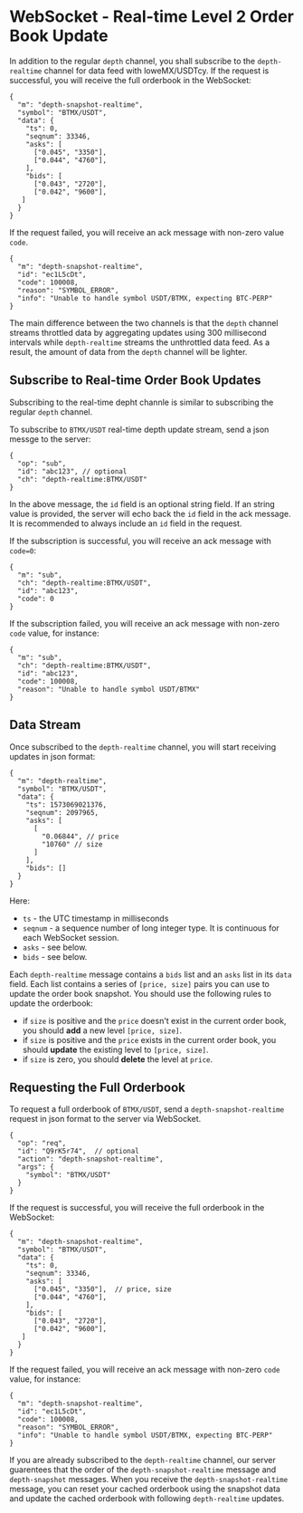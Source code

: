 # WebSocket - Real-time Level 2 Order Book Update 

In addition to the regular `depth` channel,  you shall subscribe to the `depth-realtime` channel for data feed with loweMX/USDTcy.
If the request is successful, you will receive the full orderbook in the WebSocket: 

    {
      "m": "depth-snapshot-realtime",
      "symbol": "BTMX/USDT",
      "data": {
        "ts": 0,
        "seqnum": 33346,
        "asks": [
          ["0.045", "3350"],
          ["0.044", "4760"],
        ],
        "bids": [
          ["0.043", "2720"],
          ["0.042", "9600"],
       ]
      }
    }

If the request failed, you will receive an ack message with non-zero value `code`.

    {
      "m": "depth-snapshot-realtime",
      "id": "ec1L5cDt",
      "code": 100008,
      "reason": "SYMBOL_ERROR",
      "info": "Unable to handle symbol USDT/BTMX, expecting BTC-PERP"
    }



The main difference between the two channels is that the `depth` channel streams throttled data by aggregating updates using 300 millisecond 
intervals while `depth-realtime` streams the unthrottled data feed. As a result, the amount of data from the `depth` channel will be lighter.


## Subscribe to Real-time Order Book Updates

Subscribing to the real-time depht channle is similar to subscribing the regular `depth` channel. 

To subscribe to `BTMX/USDT` real-time depth update stream, send a json messge to the server:

    {
      "op": "sub",
      "id": "abc123", // optional
      "ch": "depth-realtime:BTMX/USDT"
    }

In the above message, the `id` field is an optional string field. If an string value is provided, the server will echo back the `id` field 
in the ack message. It is recommended to always include an `id` field in the request.

If the subscription is successful, you will receive an ack message with `code=0`: 

    {
      "m": "sub",
      "ch": "depth-realtime:BTMX/USDT",
      "id": "abc123",
      "code": 0
    }

If the subscription failed, you will receive an ack message with non-zero `code` value, for instance:

    {
      "m": "sub",
      "ch": "depth-realtime:BTMX/USDT",
      "id": "abc123",
      "code": 100008,
      "reason": "Unable to handle symbol USDT/BTMX"
    }


## Data Stream 

Once subscribed to the `depth-realtime` channel, you will start receiving updates in json format:

    {
      "m": "depth-realtime",
      "symbol": "BTMX/USDT",
      "data": {
        "ts": 1573069021376,
        "seqnum": 2097965,
        "asks": [
          [
            "0.06844", // price
            "10760" // size
          ]
        ],
        "bids": []
      }
    }

Here:

* `ts` - the UTC timestamp in milliseconds
* `seqnum` - a sequence number of long integer type. It is continuous for each WebSocket session. 
* `asks` - see below.
* `bids` - see below.

Each `depth-realtime` message contains a `bids` list and an `asks` list in its `data` field. Each list contains a series of `[price, size]` pairs 
you can use to update the order book snapshot. You should use the following rules to update the orderbook:

* if `size` is positive and the `price` doesn't exist in the current order book, you should **add** a new level `[price, size]`. 
* if `size` is positive and the `price` exists in the current order book, you should **update** the existing level to `[price, size]`. 
* if `size` is zero, you should **delete** the level at `price`. 

## Requesting the Full Orderbook 

To request a full orderbook of `BTMX/USDT`, send a `depth-snapshot-realtime` request in json format to the server via WebSocket.

    {
      "op": "req",
      "id": "Q9rK5r74",  // optional
      "action": "depth-snapshot-realtime",
      "args": {
        "symbol": "BTMX/USDT"
      }
    }

If the request is successful, you will receive the full orderbook in the WebSocket: 

    {
      "m": "depth-snapshot-realtime",
      "symbol": "BTMX/USDT",
      "data": {
        "ts": 0,
        "seqnum": 33346,
        "asks": [
          ["0.045", "3350"],  // price, size
          ["0.044", "4760"],
        ],
        "bids": [
          ["0.043", "2720"],
          ["0.042", "9600"],
       ]
      }
    }

If the request failed, you will receive an ack message with non-zero `code` value, for instance:

    {
      "m": "depth-snapshot-realtime",
      "id": "ec1L5cDt",
      "code": 100008,
      "reason": "SYMBOL_ERROR",
      "info": "Unable to handle symbol USDT/BTMX, expecting BTC-PERP"
    }


If you are already subscribed to the `depth-realtime` channel, our server guarentees that the order of the `depth-snapshot-realtime` message and 
`depth-snapshot` messages. When you receive the `depth-snapshot-realtime` message, you can reset your cached orderbook using the snapshot data 
and update the cached orderbook with following `depth-realtime` updates.

